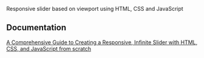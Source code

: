 Responsive slider based on viewport using HTML, CSS and JavaScript

## Documentation

[A Comprehensive Guide to Creating a Responsive, Infinite Slider with HTML, CSS, and JavaScript from scratch](https://medium.com/@aakashthoriya/a-comprehensive-guide-to-creating-a-responsive-infinite-slider-with-html-css-and-javascript-225f61b7e2a8)


